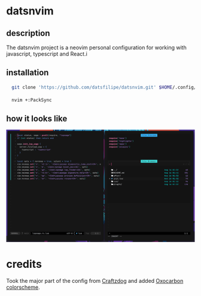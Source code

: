# datsnvim

## description

The datsnvim project is a neovim personal configuration for working with javascript, typescript and React.i

## installation

```bash
  git clone 'https://github.com/datsfilipe/datsnvim.git' $HOME/.config/nvim

  nvim +:PackSync
```

## how it looks like

![](assets/howitlooks.png)

# credits

Took the major part of the config from [Craftzdog](https://github.com/craftzdog/dotfiles-public) and added [Oxocarbon colorscheme](https://github.com/shaunsingh/oxocarbon.nvim).
